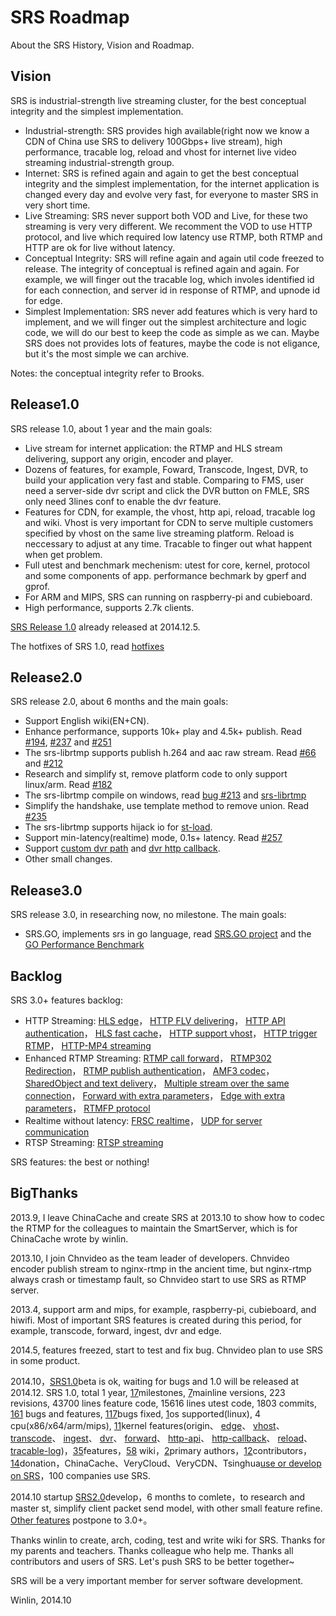 # SRS Roadmap

About the SRS History, Vision and Roadmap.

## Vision

SRS is industrial-strength live streaming cluster, for the best conceptual integrity and the simplest implementation.

* Industrial-strength: SRS provides high available(right now we know a CDN of China use SRS to delivery 100Gbps+ live stream), high performance, tracable log, reload and vhost for internet live video streaming industrial-strength group.
* Internet: SRS is refined again and again to get the best conceptual integrity and the simplest implementation, for the internet application is changed every day and evolve very fast, for everyone to master SRS in very short time.
* Live Streaming: SRS never support both VOD and Live, for these two streaming is very very different. We recomment the VOD to use HTTP protocol, and live which required low latency use RTMP, both RTMP and HTTP are ok for live without latency.
* Conceptual Integrity: SRS will refine again and again util code freezed to release. The integrity of conceptual is refined again and again. For example, we will finger out the tracable log, which involes identified id for each connection, and server id in response of RTMP, and upnode id for edge.
* Simplest Implementation: SRS never add features which is very hard to implement, and we will finger out the simplest architecture and logic code, we will do our best to keep the code as simple as we can. Maybe SRS does not provides lots of features, maybe the code is not eligance, but it's the most simple we can archive.

Notes: the conceptual integrity refer to Brooks.

## Release1.0

SRS release 1.0, about 1 year and the main goals:

* Live stream for internet application: the RTMP and HLS stream delivering, support any origin, encoder and player.
* Dozens of features, for example, Foward, Transcode, Ingest, DVR, to build your application very fast and stable. Comparing to FMS, user need a server-side dvr script and click the DVR button on FMLE, SRS only need 3lines conf to enable the dvr feature.
* Features for CDN, for example, the vhost, http api, reload, tracable log and wiki. Vhost is very important for CDN to serve multiple customers specified by vhost on the same live streaming platform. Reload is neccessary to adjust at any time. Tracable to finger out what happent when get problem.
* Full utest and benchmark mechenism: utest for core, kernel, protocol and some components of app. performance bechmark by gperf and gprof.
* For ARM and MIPS, SRS can running on raspberry-pi and cubieboard.
* High performance, supports 2.7k clients.

[SRS Release 1.0](https://github.com/winlinvip/simple-rtmp-server/releases/tag/1.0) already released at 2014.12.5.

The hotfixes of SRS 1.0, read [hotfixes](https://github.com/winlinvip/simple-rtmp-server/compare/1.0...1.0release)

## Release2.0

SRS release 2.0, about 6 months and the main goals:

* Support English wiki(EN+CN).
* Enhance performance, supports 10k+ play and 4.5k+ publish. Read [#194](https://github.com/winlinvip/simple-rtmp-server/issues/194), [#237](https://github.com/winlinvip/simple-rtmp-server/issues/237) and [#251](https://github.com/winlinvip/simple-rtmp-server/issues/251)
* The srs-librtmp supports publish h.264 and aac raw stream. Read [#66](https://github.com/winlinvip/simple-rtmp-server/issues/66) and [#212](https://github.com/winlinvip/simple-rtmp-server/issues/212)
* Research and simplify st, remove platform code to only support linux/arm. Read [#182](https://github.com/winlinvip/simple-rtmp-server/issues/182)
* The srs-librtmp compile on windows, read [bug #213](https://github.com/winlinvip/simple-rtmp-server/issues/213) and [srs-librtmp](https://github.com/winlinvip/srs.librtmp)
* Simplify the handshake, use template method to remove union. Read [#235](https://github.com/winlinvip/simple-rtmp-server/issues/235) 
* The srs-librtmp supports hijack io for [st-load](https://github.com/winlinvip/st-load).
* Support min-latency(realtime) mode, 0.1s+ latency. Read [#257](https://github.com/winlinvip/simple-rtmp-server/issues/257#issuecomment-66773208)
* Support [custom dvr path](https://github.com/winlinvip/simple-rtmp-server/issues/179) 
and [dvr http callback](https://github.com/winlinvip/simple-rtmp-server/issues/274).
* Other small changes.

## Release3.0

SRS release 3.0, in researching now, no milestone. The main goals:

* SRS.GO, implements srs in go language, read [SRS.GO project](https://github.com/winlinvip/srs.go) and the [GO Performance Benchmark](http://blog.csdn.net/win_lin/article/details/41379799)

## Backlog

SRS 3.0+ features backlog:

* HTTP Streaming:
<a href="https://github.com/winlinvip/simple-rtmp-server/issues/130" target="_blank">HLS edge</a>，
<a href="https://github.com/winlinvip/simple-rtmp-server/issues/129" target="_blank">HTTP FLV delivering</a>，
<a href="https://github.com/winlinvip/simple-rtmp-server/issues/83" target="_blank">HTTP API authentication</a>，
<a href="https://github.com/winlinvip/simple-rtmp-server/issues/139" target="_blank">HLS fast cache</a>，
<a href="https://github.com/winlinvip/simple-rtmp-server/issues/140" target="_blank">HTTP support vhost</a>，
<a href="https://github.com/winlinvip/simple-rtmp-server/issues/52" target="_blank">HTTP trigger RTMP</a>，
<a href="https://github.com/winlinvip/simple-rtmp-server/issues/174" target="_blank">HTTP-MP4 streaming</a>
* Enhanced RTMP Streaming:
<a href="https://github.com/winlinvip/simple-rtmp-server/issues/106" target="_blank">RTMP call forward</a>，
<a href="https://github.com/winlinvip/simple-rtmp-server/issues/92" target="_blank">RTMP302 Redirection</a>，
<a href="https://github.com/winlinvip/simple-rtmp-server/issues/71" target="_blank">RTMP publish authentication</a>，
<a href="https://github.com/winlinvip/simple-rtmp-server/issues/131" target="_blank">AMF3 codec</a>，
<a href="https://github.com/winlinvip/simple-rtmp-server/issues/132" target="_blank">SharedObject and text delivery</a>，
<a href="https://github.com/winlinvip/simple-rtmp-server/issues/156" target="_blank">Multiple stream over the same connection</a>，
<a href="https://github.com/winlinvip/simple-rtmp-server/issues/163" target="_blank">Forward with extra parameters</a>，
<a href="https://github.com/winlinvip/simple-rtmp-server/issues/164" target="_blank">Edge with extra parameters</a>，
<a href="https://github.com/winlinvip/simple-rtmp-server/issues/93" target="_blank">RTMFP protocol</a>
* Realtime without latency:
<a href="https://github.com/winlinvip/simple-rtmp-server/issues/120" target="_blank">FRSC realtime</a>，
<a href="https://github.com/winlinvip/simple-rtmp-server/issues/94" target="_blank">UDP for server communication</a>
* RTSP Streaming:
<a href="https://github.com/winlinvip/simple-rtmp-server/issues/133" target="_blank">RTSP streaming</a>

SRS features: the best or nothing!

## BigThanks

2013.9, I leave ChinaCache and create SRS at 2013.10 to show how to codec the RTMP for the colleagues to maintain the SmartServer, which is for ChinaCache wrote by winlin.

2013.10, I join Chnvideo as the team leader of developers. Chnvideo encoder publish stream to nginx-rtmp in the ancient time, but nginx-rtmp always crash or timestamp fault, so Chnvideo start to use SRS as RTMP server.

2013.4, support arm and mips, for example, raspberry-pi, cubieboard, and hiwifi. Most of important SRS features is created during this period, for example, transcode, forward, ingest, dvr and edge.

2014.5, features freezed, start to test and fix bug. Chnvideo plan to use SRS in some product.

2014.10，[SRS1.0](https://github.com/winlinvip/simple-rtmp-server/wiki/v1_EN_Product#release10)beta is ok, waiting for bugs and 1.0 will be released at 2014.12. SRS 1.0, total 1 year, [17](https://github.com/winlinvip/simple-rtmp-server/releases)milestones, [7](https://github.com/winlinvip/simple-rtmp-server/tree/1.0release#releases)mainline versions, 223 revisions, 43700 lines feature code, 15616 lines utest code, 1803 commits, [161](https://github.com/winlinvip/simple-rtmp-server/issues) bugs and features, [117](https://github.com/winlinvip/simple-rtmp-server/issues?q=milestone%3A"srs+1.0+release")bugs fixed, [1](https://github.com/winlinvip/simple-rtmp-server/tree/1.0release#system-requirements)os supported(linux), 4 cpu(x86/x64/arm/mips), [11](https://github.com/winlinvip/simple-rtmp-server/tree/1.0release#about)kernel features(origin、 [edge](https://github.com/winlinvip/simple-rtmp-server/wiki/v1_EN_Edge)、 [vhost](https://github.com/winlinvip/simple-rtmp-server/wiki/v1_EN_RtmpUrlVhost)、 [transcode](https://github.com/winlinvip/simple-rtmp-server/wiki/v1_EN_FFMPEG)、 [ingest](https://github.com/winlinvip/simple-rtmp-server/wiki/v1_EN_Ingest)、 [dvr](https://github.com/winlinvip/simple-rtmp-server/wiki/v1_EN_DVR)、 [forward](https://github.com/winlinvip/simple-rtmp-server/wiki/v1_EN_FFMPEG)、 [http-api](https://github.com/winlinvip/simple-rtmp-server/wiki/v1_EN_HTTPApi)、 [http-callback](https://github.com/winlinvip/simple-rtmp-server/wiki/v1_EN_HTTPCallback)、 [reload](https://github.com/winlinvip/simple-rtmp-server/wiki/v1_EN_Reload)、 [tracable-log](https://github.com/winlinvip/simple-rtmp-server/wiki/v1_EN_SrsLog))，[35](https://github.com/winlinvip/simple-rtmp-server/tree/1.0release#summary)features，[58](https://github.com/winlinvip/simple-rtmp-server/wiki/v1_EN_Home) wiki，[2](https://github.com/winlinvip/simple-rtmp-server/tree/1.0release#authors)primary authors，[12](https://github.com/winlinvip/simple-rtmp-server/blob/master/AUTHORS.txt)contributors，[14](https://github.com/winlinvip/simple-rtmp-server/tree/1.0release#donation)donation，ChinaCache、VeryCloud、VeryCDN、Tsinghua[use or develop on SRS](https://github.com/winlinvip/simple-rtmp-server/wiki/v1_EN_Sample)，100 companies use SRS.

2014.10 startup [SRS2.0](https://github.com/winlinvip/simple-rtmp-server/wiki/v1_EN_Product#release20)develop，6 months to comlete，to research and master st, simplify client packet send model, with other small feature refine. [Other features](https://github.com/winlinvip/simple-rtmp-server/wiki/v1_EN_Product#backlog) postpone to 3.0+。

Thanks winlin to create, arch, coding, test and write wiki for SRS. Thanks for my parents and teachers. Thanks colleague who help me. Thanks all contributors and users of SRS. Let's push SRS to be better together~

SRS will be a very important member for server software development.

Winlin, 2014.10